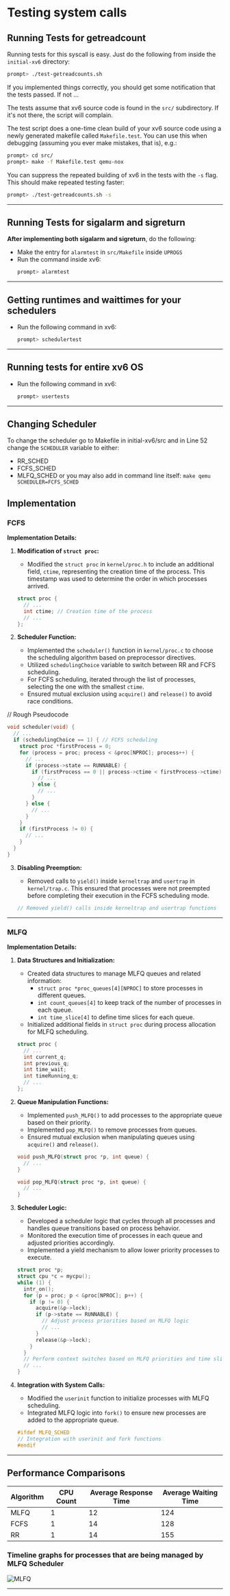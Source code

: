 # Testing system calls

## Running Tests for getreadcount

Running tests for this syscall is easy. Just do the following from
inside the `initial-xv6` directory:

```sh
prompt> ./test-getreadcounts.sh
```

If you implemented things correctly, you should get some notification
that the tests passed. If not ...

The tests assume that xv6 source code is found in the `src/` subdirectory.
If it's not there, the script will complain.

The test script does a one-time clean build of your xv6 source code
using a newly generated makefile called `Makefile.test`. You can use
this when debugging (assuming you ever make mistakes, that is), e.g.:

```sh
prompt> cd src/
prompt> make -f Makefile.test qemu-nox
```

You can suppress the repeated building of xv6 in the tests with the
`-s` flag. This should make repeated testing faster:

```sh
prompt> ./test-getreadcounts.sh -s
```

---

## Running Tests for sigalarm and sigreturn

**After implementing both sigalarm and sigreturn**, do the following:
- Make the entry for `alarmtest` in `src/Makefile` inside `UPROGS`
- Run the command inside xv6:
    ```sh
    prompt> alarmtest
    ```

---

## Getting runtimes and waittimes for your schedulers
- Run the following command in xv6:
    ```sh
    prompt> schedulertest
    ```  
---

## Running tests for entire xv6 OS
- Run the following command in xv6:
    ```sh
    prompt> usertests
    ```

---
## Changing Scheduler
To change the scheduler go to Makefile in initial-xv6/src and in Line 52 change the `SCHEDULER` variable to either:
- RR_SCHED
- FCFS_SCHED
- MLFQ_SCHED
or you may also add in command line itself:
`make qemu SCHEDULER=FCFS_SCHED`

## Implementation
### FCFS

**Implementation Details:**

1. **Modification of `struct proc`:**
   - Modified the `struct proc` in `kernel/proc.h` to include an additional field, `ctime`, representing the creation time of the process. This timestamp was used to determine the order in which processes arrived.

   ```c
   struct proc {
     // ...
     int ctime; // Creation time of the process
     // ...
   };
   ```

2. **Scheduler Function:**
   - Implemented the `scheduler()` function in `kernel/proc.c` to choose the scheduling algorithm based on preprocessor directives.
   - Utilized `schedulingChoice` variable to switch between RR and FCFS scheduling.
   - For FCFS scheduling, iterated through the list of processes, selecting the one with the smallest `ctime`.
   - Ensured mutual exclusion using `acquire()` and `release()` to avoid race conditions.

// Rough Pseudocode
   ```c
   void scheduler(void) {
     // ...
     if (schedulingChoice == 1) { // FCFS scheduling
       struct proc *firstProcess = 0;
       for (process = proc; process < &proc[NPROC]; process++) {
         // ...
         if (process->state == RUNNABLE) {
           if (firstProcess == 0 || process->ctime < firstProcess->ctime) {
             // ...
           } else {
             // ...
           }
         } else {
           // ...
         }
       }
       if (firstProcess != 0) {
         // ...
       }
     }
   }
   ```

3. **Disabling Preemption:**
   - Removed calls to `yield()` inside `kerneltrap` and `usertrap` in `kernel/trap.c`. This ensured that processes were not preempted before completing their execution in the FCFS scheduling mode.

   ```c
   // Removed yield() calls inside kerneltrap and usertrap functions
   ```

---
### MLFQ
**Implementation Details:**

1. **Data Structures and Initialization:**
   - Created data structures to manage MLFQ queues and related information:
     - `struct proc *proc_queues[4][NPROC]` to store processes in different queues.
     - `int count_queues[4]` to keep track of the number of processes in each queue.
     - `int time_slice[4]` to define time slices for each queue.
   - Initialized additional fields in `struct proc` during process allocation for MLFQ scheduling.

   ```c
   struct proc {
     // ...
     int current_q;
     int previous_q;
     int time_wait;
     int timeRunning_q;
     // ...
   };
   ```

2. **Queue Manipulation Functions:**
   - Implemented `push_MLFQ()` to add processes to the appropriate queue based on their priority.
   - Implemented `pop_MLFQ()` to remove processes from queues.
   - Ensured mutual exclusion when manipulating queues using `acquire()` and `release()`.

   ```c
   void push_MLFQ(struct proc *p, int queue) {
     // ...
   }

   void pop_MLFQ(struct proc *p, int queue) {
     // ...
   }
   ```

3. **Scheduler Logic:**
   - Developed a scheduler logic that cycles through all processes and handles queue transitions based on process behavior.
   - Monitored the execution time of processes in each queue and adjusted priorities accordingly.
   - Implemented a yield mechanism to allow lower priority processes to execute.

   ```c
   struct proc *p;
   struct cpu *c = mycpu();
   while (1) {
     intr_on();
     for (p = proc; p < &proc[NPROC]; p++) {
       if (p != 0) {
         acquire(&p->lock);
         if (p->state == RUNNABLE) {
           // Adjust process priorities based on MLFQ logic
           // ...
         }
         release(&p->lock);
       }
     }
     // Perform context switches based on MLFQ priorities and time slices
     // ...
   }
   ```

4. **Integration with System Calls:**
   - Modified the `userinit` function to initialize processes with MLFQ scheduling.
   - Integrated MLFQ logic into `fork()` to ensure new processes are added to the appropriate queue.

   ```c
   #ifdef MLFQ_SCHED
   // Integration with userinit and fork functions
   #endif
   ```

---

## Performance Comparisons

| Algorithm | CPU Count | Average Response Time | Average Waiting Time |
|-----------|-----------|-----------------------|----------------------|
| MLFQ      | 1         | 12                    | 124                  |
| FCFS      | 1         | 14                    | 128                  |
| RR        | 1         | 14                    | 155                  |



###  Timeline graphs for processes that are being managed by MLFQ Scheduler
![MLFQ](MLFQ.png)

---